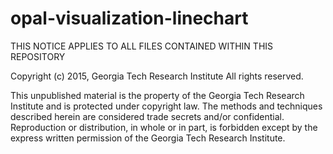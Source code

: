 opal-visualization-linechart
============================
THIS NOTICE APPLIES TO ALL FILES CONTAINED WITHIN THIS REPOSITORY

Copyright (c) 2015, Georgia Tech Research Institute All rights reserved.

This unpublished material is the property of the Georgia Tech Research Institute and is protected under copyright law. The methods and techniques described herein are considered trade secrets and/or confidential. Reproduction or distribution, in whole or in part, is forbidden except by the express written permission of the Georgia Tech Research Institute.
